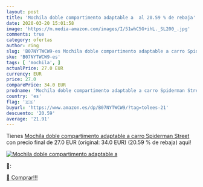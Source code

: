 ```yaml
---
layout: post
title: 'Mochila doble compartimento adaptable a  al 20.59 % de rebaja'
date: 2020-03-20 15:01:58
image: 'https://m.media-amazon.com/images/I/51whC5G+ihL._SL200_.jpg'
comments: true
category: ofertas
author: ring
slug: 'B07NYTWCW9-es Mochila doble compartimento adaptable a carro Spiderman...'
sku: 'B07NYTWCW9-es'
tags: [ 'mochila', ]
actualPrice: 27.0 EUR
currency: EUR
price: 27.0
comparePrice: 34.0 EUR
prodname: 'Mochila doble compartimento adaptable a carro Spiderman Street'
country: 'es'
flag: '🇪🇸'
buyurl: 'https://www.amazon.es/dp/B07NYTWCW9/?tag=tolees-21'
descuento: '20.59'
average: '21.91'
---
```


Tienes [Mochila doble compartimento adaptable a carro Spiderman Street](https://www.amazon.es/dp/B07NYTWCW9/?tag=tolees-21) con precio final de  27.0 EUR (original: 34.0 EUR) (20.59 %  de rebaja) aqui!

[![Mochila doble compartimento adaptable a ](https://m.media-amazon.com/images/I/51whC5G+ihL._SL200_.jpg)](https://www.amazon.es/dp/B07NYTWCW9/?tag=tolees-21)

🔎:


[🛒 Comprar!!!](https://www.amazon.es/dp/B07NYTWCW9/?tag=tolees-21)
